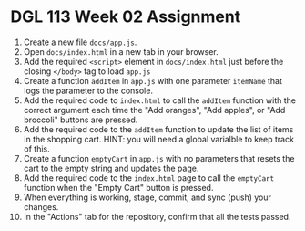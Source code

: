 # DGL 113 Week 02 Assignment

1.  Create a new file `docs/app.js`.
1.  Open `docs/index.html` in a new tab in your browser.
1.  Add the required `<script>` element in `docs/index.html` just
    before the closing `</body>` tag to load `app.js`
1.  Create a function `addItem` in `app.js` with one parameter
    `itemName` that logs the parameter to the console.
1.  Add the required code to `index.html` to call the `addItem`
    function with the correct argument each time the "Add oranges",
    "Add apples", or "Add broccoli" buttons are pressed.
1.  Add the required code to the `addItem` function to update the 
    list of items in the shopping cart. 
    HINT: you will need a global varialble to keep track of this.
1.  Create a function `emptyCart` in `app.js` with no parameters that 
    resets the cart to the empty string and updates the page.
1.  Add the required code to the `index.html` page to call the `emptyCart`
    function when the "Empty Cart" button is pressed.
1.  When everything is working, stage, commit, and sync (push) your changes.
1.  In the "Actions" tab for the repository, 
    confirm that all the tests passed.
